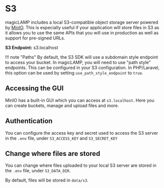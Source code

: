 # S3

magicLAMP includes a local S3-compatible object storage server powered by
[MinIO](https://min.io/). This is especially useful if your application
will store files in S3 as it allows you to use the same APIs that you
will use in production as well as support for pre-signed URLs.

**S3 Endpoint:** s3.localhost

!!! note "Paths"
    By default, the S3 SDK will use a subdomain style endpoint to access your
    bucket. In magicLAMP, you will need to use "path style" endpoints. This
    can be configured in your S3 configuration. In PHP/Laravel, this option
    can be used by setting `use_path_style_endpoint` to `true`.

## Accessing the GUI

MinIO has a built-in GUI which you can access at `s3.localhost`. Here you
can create buckets, manage and upload files and more.

## Authentication

You can configure the access key and secret used to access the S3 server in the
`.env` file, under `S3_ACCESS_KEY` and `S3_SECRET_KEY`

## Change where files are stored

You can change where files uploaded to your local S3 server are stored in the 
`.env` file, under `S3_DATA_DIR`.

By default, files will be stored in `data/s3`.
